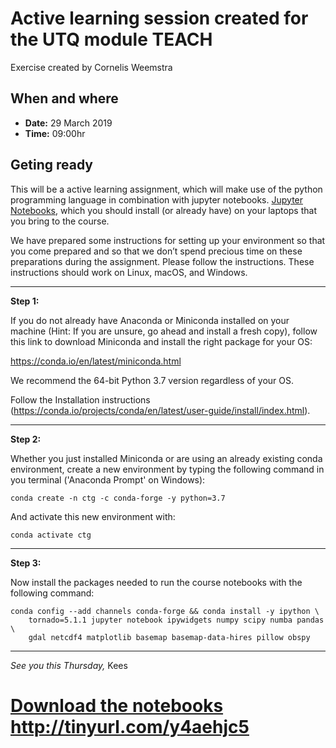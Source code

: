 # Active learning session created for the UTQ module TEACH
Exercise created by Cornelis Weemstra

## When and where

- **Date:** 29 March 2019
- **Time:** 09:00hr

## Geting ready

This will be a active learning assignment, which will make use of the python programming language in combination with jupyter notebooks. [Jupyter Notebooks](https://jupyter.org/), which
you should install (or already have) on your laptops that you bring to the course.

We have prepared some instructions for setting up your environment so that you come
prepared and so that we don’t spend precious time on these preparations during the assignment.
Please follow the instructions. These instructions should work on Linux, macOS, and Windows.

---
**Step 1:**

If you do not already have Anaconda or Miniconda installed on your machine (Hint: If you are unsure, go ahead and install a fresh copy), follow this link to download Miniconda and install the right package for your OS: 

https://conda.io/en/latest/miniconda.html

We recommend the 64-bit Python 3.7 version regardless of your OS.

Follow the Installation instructions (https://conda.io/projects/conda/en/latest/user-guide/install/index.html).

---
**Step 2:**

Whether you just installed Miniconda or are using an already existing conda environment, create a new environment by typing the following command in you terminal ('Anaconda Prompt' on Windows):

```shell
conda create -n ctg -c conda-forge -y python=3.7
```

And activate this new environment with:

```shell
conda activate ctg
```

---
**Step 3:**

Now install the packages needed to run the course notebooks with the following command:

```shell
conda config --add channels conda-forge && conda install -y ipython \
    tornado=5.1.1 jupyter notebook ipywidgets numpy scipy numba pandas \
    gdal netcdf4 matplotlib basemap basemap-data-hires pillow obspy
```

---

*See you this Thursday,*
Kees

# [Download the notebooks](http://tinyurl.com/y4aehjc5) http://tinyurl.com/y4aehjc5
